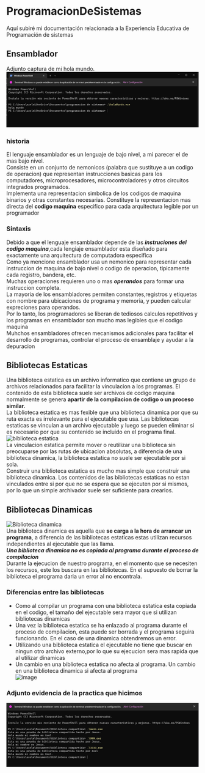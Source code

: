# ProgramacionDeSistemas
Aquí subiré mi documentación relacionada a la Experiencia Educativa de Programación de sistemas 
## Ensamblador
Adjunto captura de mi hola mundo.    
![ensamblador](https://github.com/AxelGomez02/ProgramacionDeSistemas/blob/main/Imagenes/ensamblador.png?raw=true)    
### historia 
El lenguaje ensamblador es un lenguaje de bajo nivel, a mi parecer el de mas bajo nivel.<br> 
Consiste en un conjunto de nemonicos (palabra que sustituye a un codigo de operacion) que representan instrucciones basicas para los computadores, microprocesadores, microcontroladores y otros circuitos integrados programados.<br>
Implementa una representacion simbolica de los codigos de maquina binarios y otras constantes necesarias. Constituye la representacion mas directa del __codigo maquina__ especifico para cada arquitectura legible por un programador     
### Sintaxis
Debido a que el lenguaje ensamblador depende de las ___instruciones del codigo maquina___,cada lengiaje ensamblador esta diseñado para exactamente una arquitectura de computadora especifica    
Como ya mencione ensamblador usa un nemonico para representar cada instruccion de maquina de bajo nivel o codigo de operacion, tipicamente cada registro, bandera, etc.   
Muchas operaciones requieren uno o mas ___operandos___ para formar una instruccion completa.     
La mayoria de los ensambladores permiten constantes,registros y etiquetas con nombre para ubicaciones de programa y memoria, y pueden calcular expreciones para operandos.    
Por lo tanto, los programadores se liberan de tediosos calculos repetitivos y los programas en ensamblador son mucho mas legibles que el codigo maquina    
Muhchos ensambladores ofrecen  mecanismos adicionales para facilitar el desarrollo de programas,
controlar el proceso de ensamblaje y ayudar a la depuracion    
## Bibliotecas Estaticas
Una biblioteca estatica es un archivo informatico que contiene un grupo de archivos relacionados para facilitar la vinculacion a los programas. El contenido de esta biblioteca suele ser archivos de codigo maquina normalmente se genera **apartir de la compilacion de codigo o un proceso similar**.       
La biblioteca estatica es mas fexible que una biblioteca dinamica por que su ruta exacta es irrelevante para el ejecutable que usa. Las bibliotecas estaticas se vinculan a un archivo ejecutable y luego se pueden eliminar si es necesario por que su contenido se incluido en el programa final.    
![biblioteca estatica](https://www.embarcados.com.br/wp-content/uploads/2021/01/image-4.png)     
La vinculacion estatica permite mover o reutilizar una biblioteca sin preocuparse por las rutas de  ubicacion absolutas, a diferencia de una biblioteca dinamica, la biblioteca estatica no suele ser ejecutable por si sola.    
Construir una biblioteca estatica es mucho mas simple que construir una biblioteca dinamica. Los contenidos de las bibliotecas estaticas no estan vinculados entre si 
por que no se espera que se ejecuten por si mismos, por lo que un simple archivador suele ser suficiente para crearlos.   
## Bibliotecas Dinamicas
![Biblioteca dinamica](https://ainotes298786558.files.wordpress.com/2021/06/dynamic-1.jpeg?w=430)    
Una biblioteca dinamica es aquella que **se carga a la hora de arrancar un programa**, a diferencia de las bibliotecas estaticas estas utilizan recursos independientes al ejecutable que las llama.   
***Una biblioteca dinamica no es copiada al programa durante el proceso de compilacion***    
Durante la ejecucion de nuestro programa, en el momento que se necesiten los recursos, este los buscara en las bibliotecas. En el supuesto de borrar la biblioteca el programa daria un error al no encontrala.   
### Diferencias entre las bibliotecas
- Como al compilar un programa con una biblioteca estatica esta copiada en el codigo, el tamaño del ejecutable sera mayor que si utilizan bibliotecas dinamicas    
- Una vez la biblioteca estatica se ha enlazado al programa durante el proceso de compilacion, esta puede ser borrada y el programa seguira funcionando. En el caso de una dinamica obtendremos un error.   
- Utilizando una biblioteca estatica el ejecutable no tiene que buscar en ningun otro archivo externo,por lo que su ejecucion sera mas rapida que al utilizar dinamicas       
- Un cambio en una biblioteca estatica no afecta al programa. Un cambio en una biblioteca dinamica si afecta al programa     
![image](https://user-images.githubusercontent.com/113264761/190874760-a014040d-f78c-4988-b514-5bec7695b593.png)   
### Adjunto evidencia de la practica que hicimos 
![imagen ensamblador](https://github.com/AxelGomez02/ProgramacionDeSistemas/blob/main/Imagenes/bibliotecas.png)
